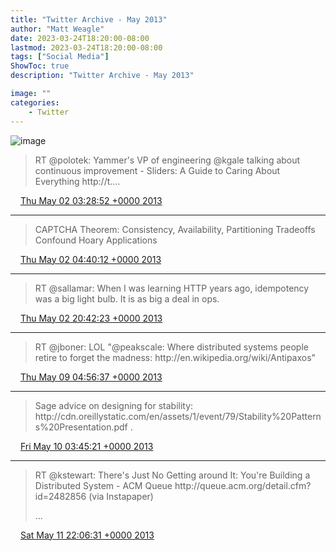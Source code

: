 ```yaml
---
title: "Twitter Archive - May 2013"
author: "Matt Weagle"
date: 2023-03-24T18:20:00-08:00
lastmod: 2023-03-24T18:20:00-08:00
tags: ["Social Media"]
ShowToc: true
description: "Twitter Archive - May 2013"

image: ""
categories: 
    - Twitter
---
```

![image](/sadtwitterbird3.jpg)

> RT @polotek: Yammer's VP of engineering @kgale talking about continuous improvement \- Sliders: A Guide to Caring About Everything http://t\.…

<img src="./media/tweet.ico" width="12" /> [Thu May 02 03:28:52 +0000 2013](https://twitter.com/mweagle/status/329799625240354817)

----

> CAPTCHA Theorem: Consistency, Availability, Partitioning Tradeoffs Confound Hoary Applications

<img src="./media/tweet.ico" width="12" /> [Thu May 02 04:40:12 +0000 2013](https://twitter.com/mweagle/status/329817574290378752)

----

> RT @sallamar: When I was learning HTTP years ago, idempotency was a big light bulb\. It is as big a deal in ops\.

<img src="./media/tweet.ico" width="12" /> [Thu May 02 20:42:23 +0000 2013](https://twitter.com/mweagle/status/330059716589928448)

----

> RT @jboner: LOL "@peakscale: Where distributed systems people retire to forget the madness: http://en\.wikipedia\.org/wiki/Antipaxos"

<img src="./media/tweet.ico" width="12" /> [Thu May 09 04:56:37 +0000 2013](https://twitter.com/mweagle/status/332358423687593984)

----

> Sage advice on designing for stability: http://cdn\.oreillystatic\.com/en/assets/1/event/79/Stability%20Patterns%20Presentation\.pdf \.

<img src="./media/tweet.ico" width="12" /> [Fri May 10 03:45:21 +0000 2013](https://twitter.com/mweagle/status/332702877204226051)

----

> RT @kstewart: There's Just No Getting around It: You're Building a Distributed System \- ACM Queue http://queue\.acm\.org/detail\.cfm?id\=2482856 \(via Instapaper\)  
>   
> …

<img src="./media/tweet.ico" width="12" /> [Sat May 11 22:06:31 +0000 2013](https://twitter.com/mweagle/status/333342382881898496)